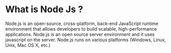 # What is Node Js ?
Node.js is an open-source, cross-platform, back-end JavaScript runtime environment that allows developers to build scalable, high-performance applications. Node.js is an open source server environment and it uses javascript on the server.
Node.js runs on various platforms (Windows, Linux, Unix, Mac OS X, etc.)
